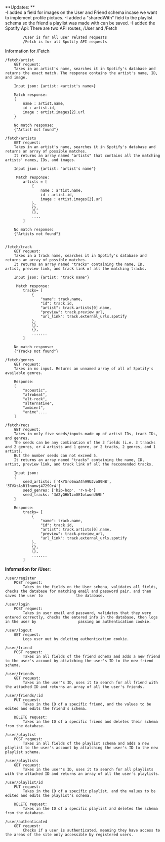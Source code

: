 **Updates: **  
    -I added a field for images on the User and Friend schema incase we want to implement profile pictues. 
    -I added a "sharedWith" field to the playlist schema so the friend a playlist was made with can be saved.
    -I added the Spotify Api:
            There are two API routes, /User and /Fetch

            /User is for all user related requests
            /Fetch is for all Spotify API requests

Information for /Fetch
    
    /fetch/artist
        GET request:
        Takes in an artist's name, searches it in Spotify's database and returns the exact match. The response contains the artist's name, ID, and image.

        Input json: {artist: <artist's name>}

        Match response:
        {
            name : artist.name,
            id : artist.id,
            image : artist.images[2].url
        }

        No match response:
        {"Artist not found"}

    /fetch/artists
        GET request:
        Takes in an artist's name, searches it in Spotify's database and returns an array of possible matches. 
        It returns an array named "artists" that contains all the matching artists' names, IDs, and images.

        Input json: {artist: "artist's name"}

         Match response: 
            artists = [ 
                {
                    name : artist.name,
                    id : artist.id,
                    image : artist.images[2].url
                },
                {},
                {},
                ....
            ]

        No match response:
        {"Artists not found"}


    /fetch/track
        GET request:
        Takes in a track name, searches it in Spotify's database and returns an array of possible matches.  
        It returns an array named "tracks" containing the name, ID, artist, preview link, and track link of all the matching tracks.

        Input json: {artist: "track name"}

         Match response: 
            tracks= [ 
                {
                    "name": track.name,
                    "id": track.id,
                    "artist": track.artists[0].name,
                    "preview": track.preview_url,
                    "url_link": track.external_urls.spotify
                },
                {},
                {},
                .......
            ]

        No match response:
        {"Tracks not found"}

    /fetch/genres
        GET request:
        Takes in no input. Returns an unnamed array of all of Spotify's available genres.

        Response:
        [
            "acoustic",
            "afrobeat",
            "alt-rock",
            "alternative",
            "ambient",
            "anime"....
        ]

    /fetch/recs
        GET request:
        Takes in only five seeds/inputs made up of artist IDs, track IDs, and genres. 
        The seeds can be any combination of the 3 fields (i.e. 3 traacks and 2 genres, or 4 artists and 1 genre, or 2 tracks, 2 genres, and 1 artist). 
        But the number seeds can not exceed 5. 
        It returns an array named "tracks" containing the name, ID, artist, preview link, and track link of all the reccomended tracks.

        Input json:
        {
            seed_artists: ['4kYSro6naA4h99UJvo89HB', '3TVXtAsR1Inumwj472S9r4']
            seed_genres: ['hip-hop', 'r-n-b']
            seed_tracks: '3A2yGHWIzmGEIolwonU69h'
        }

        Response:
            tracks= [ 
                {
                    "name": track.name,
                    "id": track.id,
                    "artist": track.artists[0].name,
                    "preview": track.preview_url,
                    "url_link": track.external_urls.spotify
                },
                {},
                {},
                .......
            ]

**Information for /User:**

    /user/register
        POST request:
            Takes in the fields on the User schena, validates all fields, checks the database for matching email and password pair, and then saves the user to               the database.
    
    /user/login
        POST request:  
            Takes in user email and password, validates that they were entered correctly, checks the entered info in the database, then logs in the user by                   passing an authentication cookie.

    /user/logout
        GET request:
            Logs user out by deleting authentication cookie.

    /user/friend
        POST request:
            Takes in all fields of the friend schema and adds a new friend to the user's account by attatching the user's ID to the new friend schema.

    /user/friends
        GET request:
            Takes in the user's ID, uses it to search for all friend with the attached ID and returns an array of all the user's friends.

    /user/friends/:id
        PUT request:
            Takes in the ID of a specific friend, and the values to be edited and edits the friend's schema. 
        
        DELETE request:
            Takes in the ID of a specific friend and deletes their schema from the database.

    /user/playlist
        POST request:
            Takes in all fields of the playlist schema and adds a new playlist to the user's account by attatching the user's ID to the new playlist schema.

    /user/playlists
        GET request:
            Takes in the user's ID, uses it to search for all playlists with the attached ID and returns an array of all the user's playlists.

    /user/playlist/id
        PUT request:
            Takes in the ID of a specific playlist, and the values to be edited and edits the playlist's schema. 
        
        DELETE request:
            Takes in the ID of a specific playlist and deletes the schema from the database.

    /user/authenticated
        GET request:
            Checks if a user is authenticated, meaning they have access to the areas of the site only accessible by registered users.


